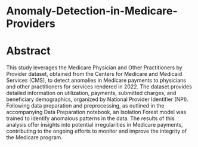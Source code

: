 # Anomaly-Detection-in-Medicare-Providers

# Abstract
This study leverages the Medicare Physician and Other Practitioners by Provider dataset, obtained from the Centers for Medicare and Medicaid Services (CMS), to detect anomalies in Medicare payments to physicians and other practitioners for services rendered in 2022. The dataset provides detailed information on utilization, payments, submitted charges, and beneficiary demographics, organized by National Provider Identifier (NPI). Following data preparation and preprocessing, as outlined in the accompanying Data Preparation notebook, an Isolation Forest model was trained to identify anomalous patterns in the data. The results of this analysis offer insights into potential irregularities in Medicare payments, contributing to the ongoing efforts to monitor and improve the integrity of the Medicare program.
